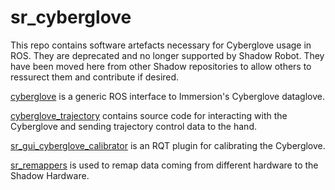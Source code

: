 # sr_cyberglove

This repo contains software artefacts necessary for Cyberglove usage in ROS. They are deprecated and no longer supported by Shadow Robot. They have been moved here from other Shadow repositories to allow others to ressurect them and contribute if desired.

[cyberglove](cyberglove) is a generic ROS interface to Immersion's Cyberglove dataglove.

[cyberglove_trajectory](cyberglove_trajectory) contains source code for interacting with the Cyberglove and sending trajectory control data to the hand.

[sr_gui_cyberglove_calibrator](sr_gui_cyberglove_calibrator) is an RQT plugin for calibrating the Cyberglove.

[sr_remappers](sr_remappers) is used to remap data coming from different hardware to the Shadow Hardware.
